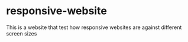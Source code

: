# responsive-website
This is a website that test how responsive websites are against different screen sizes
